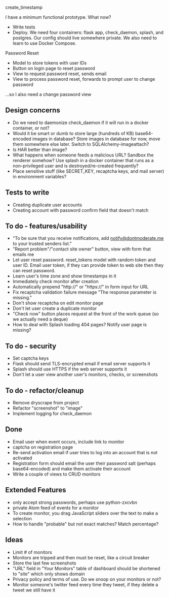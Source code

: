 create_timestamp

I have a minimum functional prototype. What now?
- Write tests
- Deploy. We need four containers: flask app, check_daemon, splash, and postgres. Our config should live somewhere private. We also need to learn to use Docker Compose.

Password Reset
- Model to store tokens with user IDs
- Button on login page to reset password
- View to request password reset, sends email
- View to process password reset, forwards to prompt user to change password

...so I also need a change password view

## Design concerns
- Do we need to daemonize check_daemon if it will run in a docker container, or not?
- Would it be smart or dumb to store large (hundreds of KB) base64-encoded images in database? Store images in database for now, move them somewhere else later. Switch to SQLAlchemy-imageattach?
- Is HAR better than image?
- What happens when someone feeds a malicious URL? Sandbox the renderer somehow? Use splash in a docker container that runs as a non-privileged user and is destroyed/re-created frequently?
- Place sensitive stuff (like SECRET_KEY, recaptcha keys, and mail server) in environment variables?

## Tests to write
- Creating duplicate user accounts
- Creating account with password confirm field that doesn't match

## To do - features/usability
- "To be sure that you receive notifications, add notify@dontmoderate.me to your trusted senders list."
- "Report problem"/"contact site owner" button, view with form that emails me
- Let user reset password. reset_tokens model with random token and user ID. Email user token, if they can provide token to web site then they can reset password.
- Learn user's time zone and show timestamps in it
- Immediately check monitor after creation
- Automatically prepend "http://" or "https://" in form input for URL
- Fix recaptcha validation failure message "The response parameter is missing."
- Don't show recaptcha on edit monitor page
- Don't let user create a duplicate monitor
- "Check now" button places request at the front of the work queue (so we actually need a deque)
- How to deal with Splash loading 404 pages? Notify user page is missing?

## To do - security
- Set captcha keys
- Flask should send TLS-encrypted email if email server supports it
- Splash should use HTTPS if the web server supports it
- Don't let a user view another user's monitors, checks, or screenshots

## To do - refactor/cleanup
- Remove dryscrape from project
- Refactor "screenshot" to "image"
- Implement logging for check_daemon

## Done
- Email user when event occurs, include link to monitor
- captcha on registration page
- Re-send activation email if user tries to log into an account that is not activated
- Registration form should email the user their password salt (perhaps base64-encoded) and make them activate their account
- Write a couple of views to CRUD monitors

## Extended Features
- only accept strong passwords, perhaps use python-zxcvbn
- private Atom feed of events for a monitor
- To create monitor, you drag JavaScript sliders over the text to make a selection
- How to handle "probable" but not exact matches? Match percentage?

## Ideas
- Limit # of monitors
- Monitors are tripped and then must be reset, like a circuit breaker
- Store the last few screenshots
- "URL" field in "Your Monitors" table of dashboard should be shortened to "site" which only shows domain
- Privacy policy and terms of use. Do we snoop on your monitors or not?
- Monitor someone's twitter feed every time they tweet, if they delete a tweet we still have it